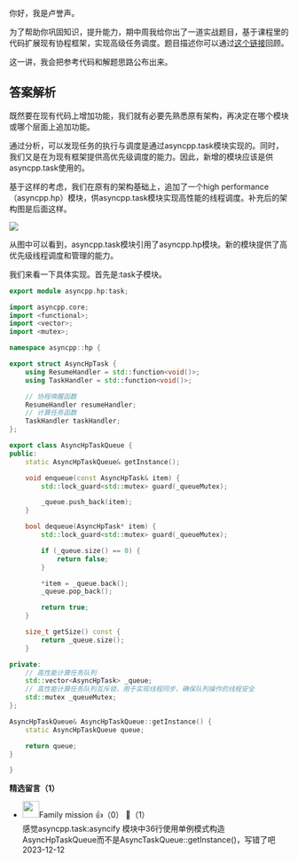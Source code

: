 你好，我是卢誉声。

为了帮助你巩固知识，提升能力，期中周我给你出了一道实战题目，基于课程里的代码扩展现有协程框架，实现高级任务调度。题目描述你可以通过[这个链接](https://time.geekbang.org/column/article/629373)回顾。

这一讲，我会把参考代码和解题思路公布出来。

## 答案解析

既然要在现有代码上增加功能，我们就有必要先熟悉原有架构，再决定在哪个模块或哪个层面上追加功能。

通过分析，可以发现任务的执行与调度是通过asyncpp.task模块实现的。同时，我们又是在为现有框架提供高优先级调度的能力。因此，新增的模块应该是供asyncpp.task使用的。

基于这样的考虑，我们在原有的架构基础上，追加了一个high performance（asyncpp.hp）模块，供asyncpp.task模块实现高性能的线程调度。补充后的架构图是后面这样。

![](https://static001.geekbang.org/resource/image/4e/95/4e0fbf132067b48443fa86edc915e195.jpg?wh=2900x1980)

从图中可以看到，asyncpp.task模块引用了asyncpp.hp模块。新的模块提供了高优先级线程调度和管理的能力。

我们来看一下具体实现。首先是:task子模块。

```c++
export module asyncpp.hp:task;

import asyncpp.core;
import <functional>;
import <vector>;
import <mutex>;

namespace asyncpp::hp {

export struct AsyncHpTask {
    using ResumeHandler = std::function<void()>;
    using TaskHandler = std::function<void()>;

    // 协程唤醒函数
    ResumeHandler resumeHandler;
    // 计算任务函数
    TaskHandler taskHandler;
};

export class AsyncHpTaskQueue {
public:
    static AsyncHpTaskQueue& getInstance();

    void enqueue(const AsyncHpTask& item) {
        std::lock_guard<std::mutex> guard(_queueMutex);

        _queue.push_back(item);
    }

    bool dequeue(AsyncHpTask* item) {
        std::lock_guard<std::mutex> guard(_queueMutex);

        if (_queue.size() == 0) {
            return false;
        }

        *item = _queue.back();
        _queue.pop_back();

        return true;
    }

    size_t getSize() const {
        return _queue.size();
    }

private:
    // 高性能计算任务队列
    std::vector<AsyncHpTask> _queue;
    // 高性能计算任务队列互斥锁，用于实现线程同步，确保队列操作的线程安全
    std::mutex _queueMutex;
};

AsyncHpTaskQueue& AsyncHpTaskQueue::getInstance() {
    static AsyncHpTaskQueue queue;

    return queue;
}

}
```
<div><strong>精选留言（1）</strong></div><ul>
<li><img src="https://static001.geekbang.org/account/avatar/00/29/5c/c9/f1b053f2.jpg" width="30px"><span>Family mission</span> 👍（0） 💬（1）<div>感觉asyncpp.task:asyncify 模块中36行使用单例模式构造AsyncHpTaskQueue而不是AsyncTaskQueue::getInstance()，写错了吧</div>2023-12-12</li><br/>
</ul>